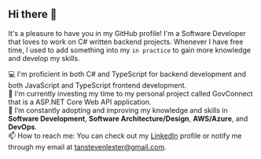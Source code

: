 ## Hi there 👋

It's a pleasure to have you in my GitHub profile! I'm a Software Developer that loves to work on C# written backend projects. Whenever I have free time, I used to add something into my `in practice` to gain more knowledge and develop my skills.

💻 I'm proficient in both C# and TypeScript for backend development and both JavaScript and TypeScript frontend development.  
🔭 I'm currently investing my time to my personal project called GovConnect that is a ASP.NET Core Web API application.  
🌱 I’m constantly adopting and improving my knowledge and skills in **Software Development**, **Software Architecture/Design**, **AWS/Azure**, and **DevOps**.  
📫 How to reach me: You can check out my [LinkedIn](https://www.linkedin.com/in/steven-lester-tan-113007157/) profile or notify me through my email at tanstevenlester@gmail.com.  

